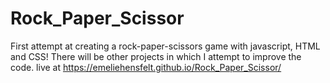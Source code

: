 # Rock_Paper_Scissor
First attempt at creating a rock-paper-scissors game with javascript, HTML and CSS!
There will be other projects in which I attempt to improve the code. 
live at https://emeliehensfelt.github.io/Rock_Paper_Scissor/
